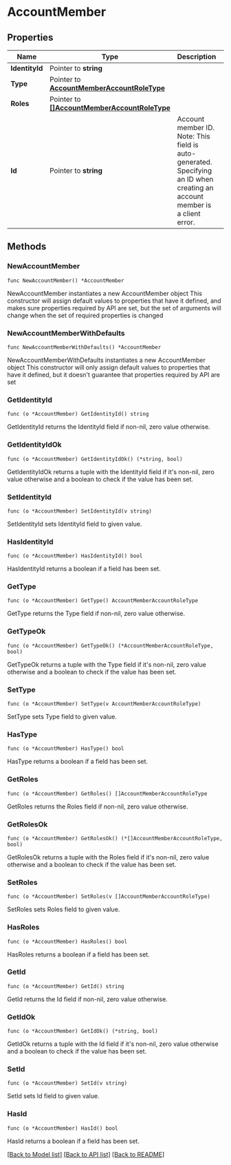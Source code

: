 # AccountMember

## Properties

Name | Type | Description | Notes
------------ | ------------- | ------------- | -------------
**IdentityId** | Pointer to **string** |  | [optional] 
**Type** | Pointer to [**AccountMemberAccountRoleType**](AccountMemberAccountRoleType.md) |  | [optional] 
**Roles** | Pointer to [**[]AccountMemberAccountRoleType**](AccountMemberAccountRoleType.md) |  | [optional] 
**Id** | Pointer to **string** | Account member ID. Note: This field is auto-generated. Specifying an ID when creating an account member is a client error. | [optional] 

## Methods

### NewAccountMember

`func NewAccountMember() *AccountMember`

NewAccountMember instantiates a new AccountMember object
This constructor will assign default values to properties that have it defined,
and makes sure properties required by API are set, but the set of arguments
will change when the set of required properties is changed

### NewAccountMemberWithDefaults

`func NewAccountMemberWithDefaults() *AccountMember`

NewAccountMemberWithDefaults instantiates a new AccountMember object
This constructor will only assign default values to properties that have it defined,
but it doesn't guarantee that properties required by API are set

### GetIdentityId

`func (o *AccountMember) GetIdentityId() string`

GetIdentityId returns the IdentityId field if non-nil, zero value otherwise.

### GetIdentityIdOk

`func (o *AccountMember) GetIdentityIdOk() (*string, bool)`

GetIdentityIdOk returns a tuple with the IdentityId field if it's non-nil, zero value otherwise
and a boolean to check if the value has been set.

### SetIdentityId

`func (o *AccountMember) SetIdentityId(v string)`

SetIdentityId sets IdentityId field to given value.

### HasIdentityId

`func (o *AccountMember) HasIdentityId() bool`

HasIdentityId returns a boolean if a field has been set.

### GetType

`func (o *AccountMember) GetType() AccountMemberAccountRoleType`

GetType returns the Type field if non-nil, zero value otherwise.

### GetTypeOk

`func (o *AccountMember) GetTypeOk() (*AccountMemberAccountRoleType, bool)`

GetTypeOk returns a tuple with the Type field if it's non-nil, zero value otherwise
and a boolean to check if the value has been set.

### SetType

`func (o *AccountMember) SetType(v AccountMemberAccountRoleType)`

SetType sets Type field to given value.

### HasType

`func (o *AccountMember) HasType() bool`

HasType returns a boolean if a field has been set.

### GetRoles

`func (o *AccountMember) GetRoles() []AccountMemberAccountRoleType`

GetRoles returns the Roles field if non-nil, zero value otherwise.

### GetRolesOk

`func (o *AccountMember) GetRolesOk() (*[]AccountMemberAccountRoleType, bool)`

GetRolesOk returns a tuple with the Roles field if it's non-nil, zero value otherwise
and a boolean to check if the value has been set.

### SetRoles

`func (o *AccountMember) SetRoles(v []AccountMemberAccountRoleType)`

SetRoles sets Roles field to given value.

### HasRoles

`func (o *AccountMember) HasRoles() bool`

HasRoles returns a boolean if a field has been set.

### GetId

`func (o *AccountMember) GetId() string`

GetId returns the Id field if non-nil, zero value otherwise.

### GetIdOk

`func (o *AccountMember) GetIdOk() (*string, bool)`

GetIdOk returns a tuple with the Id field if it's non-nil, zero value otherwise
and a boolean to check if the value has been set.

### SetId

`func (o *AccountMember) SetId(v string)`

SetId sets Id field to given value.

### HasId

`func (o *AccountMember) HasId() bool`

HasId returns a boolean if a field has been set.


[[Back to Model list]](../README.md#documentation-for-models) [[Back to API list]](../README.md#documentation-for-api-endpoints) [[Back to README]](../README.md)



